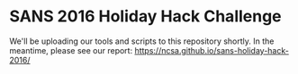 # SANS 2016 Holiday Hack Challenge

We'll be uploading our tools and scripts to this repository shortly. In the meantime, please see our report: https://ncsa.github.io/sans-holiday-hack-2016/
